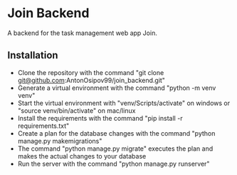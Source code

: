 # Join Backend
A backend for the task management web app Join.
## Installation
* Clone the repository with the command "git clone git@github.com:AntonOsipov99/join_backend.git"
* Generate a virtual environment with the command "python -m venv venv"
* Start the virtual environment with "venv/Scripts/activate" on windows or "source venv/bin/activate" on mac/linux
* Install the requirements with the command "pip install -r requirements.txt"
* Create a plan for the database changes with the command "python manage.py makemigrations"
* The command "python manage.py migrate" executes the plan and makes the actual changes to your database
* Run the server with the command "python manage.py runserver"
